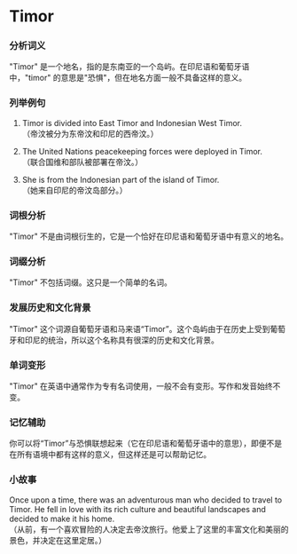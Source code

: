 # Timor

### 分析词义

  

"Timor" 是一个地名，指的是东南亚的一个岛屿。在印尼语和葡萄牙语中，"timor" 的意思是"恐惧"，但在地名方面一般不具备这样的意义。

  

### 列举例句

  

1.  Timor is divided into East Timor and Indonesian West Timor.  
    （帝汶被分为东帝汶和印尼的西帝汶。）
    
      
    
2.  The United Nations peacekeeping forces were deployed in Timor.  
    （联合国维和部队被部署在帝汶。）
    
      
    
3.  She is from the Indonesian part of the island of Timor.  
    （她来自印尼的帝汶岛部分。）
    
      
    

  

### 词根分析

  

"Timor" 不是由词根衍生的，它是一个恰好在印尼语和葡萄牙语中有意义的地名。

  

### 词缀分析

  

"Timor" 不包括词缀。这只是一个简单的名词。

  

### 发展历史和文化背景

  

"Timor" 这个词源自葡萄牙语和马来语“Timor”。这个岛屿由于在历史上受到葡萄牙和印尼的统治，所以这个名称具有很深的历史和文化背景。

  

### 单词变形

  

"Timor" 在英语中通常作为专有名词使用，一般不会有变形。写作和发音始终不变。

  

### 记忆辅助

  

你可以将“Timor”与恐惧联想起来（它在印尼语和葡萄牙语中的意思），即便不是在所有语境中都有这样的意义，但这样还是可以帮助记忆。

  

### 小故事

  

Once upon a time, there was an adventurous man who decided to travel to Timor. He fell in love with its rich culture and beautiful landscapes and decided to make it his home.  
（从前，有一个喜欢冒险的人决定去帝汶旅行。他爱上了这里的丰富文化和美丽的景色，并决定在这里定居。）
